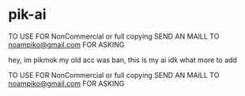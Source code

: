 # pik-ai
TO USE FOR NonCommercial or full copying SEND AN MAILL TO noampiko@gmail.com FOR ASKING 

hey, im pikmok my old acc was ban, this is my ai idk what more to add 

TO USE FOR NonCommercial or full copying SEND AN MAILL TO noampiko@gmail.com FOR ASKING 
